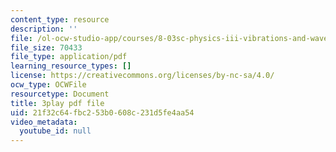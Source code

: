 ```yaml
---
content_type: resource
description: ''
file: /ol-ocw-studio-app/courses/8-03sc-physics-iii-vibrations-and-waves-fall-2016/21f32c64fbc253b0608c231d5fe4aa54_b1eKhyC9TTo.pdf
file_size: 70433
file_type: application/pdf
learning_resource_types: []
license: https://creativecommons.org/licenses/by-nc-sa/4.0/
ocw_type: OCWFile
resourcetype: Document
title: 3play pdf file
uid: 21f32c64-fbc2-53b0-608c-231d5fe4aa54
video_metadata:
  youtube_id: null
---
```

